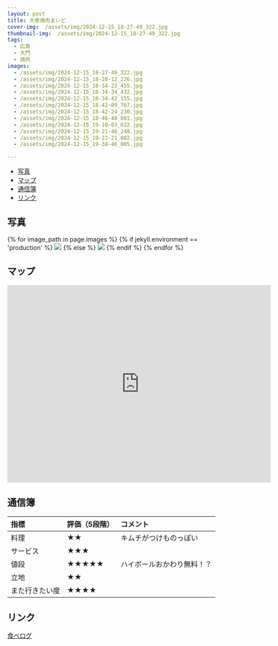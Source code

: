 ```yaml
---
layout: post
title: 大衆焼肉まいど
cover-img:  /assets/img/2024-12-15_18-27-49_322.jpg
thumbnail-img:  /assets/img/2024-12-15_18-27-49_322.jpg
tags:
  - 広島
  - 大門
  - 焼肉
images:  
  - /assets/img/2024-12-15_18-27-49_322.jpg
  - /assets/img/2024-12-15_18-28-12_226.jpg
  - /assets/img/2024-12-15_18-34-23_455.jpg
  - /assets/img/2024-12-15_18-34-34_432.jpg
  - /assets/img/2024-12-15_18-34-42_155.jpg
  - /assets/img/2024-12-15_18-42-09_767.jpg
  - /assets/img/2024-12-15_18-42-24_230.jpg
  - /assets/img/2024-12-15_18-46-40_001.jpg
  - /assets/img/2024-12-15_19-10-03_632.jpg
  - /assets/img/2024-12-15_19-21-46_248.jpg
  - /assets/img/2024-12-15_19-22-21_802.jpg
  - /assets/img/2024-12-15_19-38-46_005.jpg

---
```



<!-- TOC -->

- [写真](#写真)
- [マップ](#マップ)
- [通信簿](#通信簿)
- [リンク](#リンク)

<!-- /TOC -->

## 写真

{% for image_path in page.images %}
{% if jekyll.environment == 'production' %}
<img src="https://raw.githubusercontent.com/taira1117/fukuyama_izakaya/master/{{ image_path }}">
{% else %}
<img src="{{ image_path }}">
{% endif %}
{% endfor %}

## マップ

<iframe src="https://www.google.com/maps/embed?pb=!1m18!1m12!1m3!1d2230.4329743931285!2d133.4365053598085!3d34.49633774806034!2m3!1f0!2f0!3f0!3m2!1i1024!2i768!4f13.1!3m3!1m2!1s0x3551146721324221%3A0x605329a5d0ad779!2z5aSn6KGG54S86IKJ44G-44GE44GpIOWkp-mWgOW6lyDnpo_lsbHluII!5e0!3m2!1sja!2sjp!4v1735437226050!5m2!1sja!2sjp" width="600" height="450" style="border:0;" allowfullscreen="" loading="lazy" referrerpolicy="no-referrer-when-downgrade"></iframe>

## 通信簿

| 指標           | 評価（5段階） | コメント                   |
| :------------- | :------------ | :------------------------- |
| 料理           | ★★          | キムチがつけものっぽい     |
| サービス       | ★★★        |                            |
| 値段           | ★★★★★    | ハイボールおかわり無料！？ |
| 立地           | ★★          |                            |
| また行きたい度 | ★★★★      |                            |

## リンク

[食べログ](https://tabelog.com/hiroshima/A3403/A340308/34028544/)
